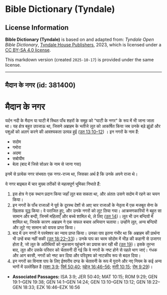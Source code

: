 # Bible Dictionary (Tyndale)

## License Information

**Bible Dictionary (Tyndale)** is based on and adapted from: _Tyndale Open Bible Dictionary_, [Tyndale House Publishers](https://tyndaleopenresources.com/), 2023, which is licensed under a [CC BY-SA 4.0 license](https://creativecommons.org/licenses/by-sa/4.0/legalcode.en).

This markdown version (created `2025-10-17`) is provided under the same license.



--------------------------------

## मैदान के नगर (id: 381400)

मैदान के नगर
============

यर्दन नदी के मैदान या घाटी में स्थित पाँच शहरों के समूह को "घाटी के नगर" के रूप में भी जाना जाता था। यह क्षेत्र बहुत उपजाऊ था, जिसने अब्राहम के भतीजे लूत को आकर्षित किया जब उनके बड़े झुंडों और पशुओं को अलग करने की आवश्यकता उत्पन्न हुई ([उत 13:10–12](https://ref.ly/Gen13:10-Gen13:12)) । इन नगरों के नाम हैं:

* सदोम
* गमोरा
* अदमा
* सबोयीम
* बेला (बाद में जिसे सोअर के नाम से जाना गया)

इनमें से प्रत्येक नगर संभवतः एक नगर\-राज्य था, जिसका अर्थ है कि उनके अपने राजा थे।

ये नगर बाइबल में चार मुख्य तरीकों से महत्वपूर्ण भूमिका निभाते हैं:

1. इस क्षेत्र ने एक स्थान प्रदान किया जहाँ लूत बस सकता था, और अंततः उसने सदोम में रहने का चयन किया।
2. इन नगरों के पाँच राजाओं ने पूर्व के दूरस्थ देशों से आए चार राजाओं के नेतृत्व में एक मजबूत सेना के खिलाफ युद्ध किया। वे पराजित हुए, और उनके नगरों को लूट लिया गया। आक्रमणकारियों ने बहुत सा सामान और बन्दी, जिनमें महिलाएँ और बच्चे शामिल थे, ले लिए ([उत 14](https://ref.ly/Gen14:1-Gen14:24))। लूत भी उन बन्दियों में शामिल था, जिसके कारण अब्राहम ने एक सफल बचाव अभियान चलाया। उन्होंने लूत, अन्य बन्दियों और लूटे गए सामान को वापस प्राप्त किया।
3. बाद में उन नगरों ने परमेश्वर का न्याय प्राप्त किया। उनका पाप इतना गंभीर था कि अब्राहम की प्रार्थना भी उन्हें बचा नहीं सकी ([उत 18:22–33](https://ref.ly/Gen18:22-Gen18:33))। उनके पाप का चरम सोदोम में भीड़ की कहानी से उजागर होता है, जो लूत के अतिथियों को नुकसान पहुंचाने का प्रयास कर रही थी ([उत 19](https://ref.ly/Gen19:1-Gen19:38))। इसके तुरन्त बाद, लूत और उसके परिवार को चेतावनी दी गई कि वे नगरों के नष्ट होने से पहले भाग जाएं। गंधक और आग बरसी, नगरों को नष्ट कर दिया और परिदृश्य को नाटकीय रूप से बदल दिया।
4. इन नगरों का विनाश पाप के लिए ईश्वरीय दण्ड के चेतावनी के रूप में पुराने और नए नियम के कई अन्य भागों में उल्लेखित है ([यशा 3:9](https://ref.ly/Isa3:9); [यिर्म 50:40](https://ref.ly/Jer50:40); [यहेज 16:46–56](https://ref.ly/Ezek16:46-Ezek16:56); [मत्ती 10:15](https://ref.ly/Matt10:15); [रोम 9:29](https://ref.ly/Rom9:29))।

* **Associated Passages:** ISA 3:9; JER 50:40; MAT 10:15; ROM 9:29; GEN 19:1–GEN 19:38; GEN 14:1–GEN 14:24; GEN 13:10–GEN 13:12; GEN 18:22–GEN 18:33; EZK 16:46–EZK 16:56

